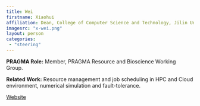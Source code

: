 ```yaml
---
title: Wei
firstname: Xiaohui
affiliation: Dean, College of Computer Science and Technology, Jilin University
imagesrc: "x-wei.png"
layout: person
categories:
 - "steering"
---
```


**PRAGMA Role:** Member, PRAGMA Resource and Bioscience Working Group.

**Related Work:** Resource management and job scheduling in HPC and Cloud
environment, numerical simulation and fault-tolerance.

[Website][1]

[1]: http://ccst.jlu.edu.cn/?mod=teacher&act=view&id=142



